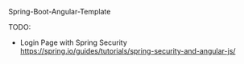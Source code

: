 Spring-Boot-Angular-Template

TODO:
* Login Page with Spring Security
https://spring.io/guides/tutorials/spring-security-and-angular-js/